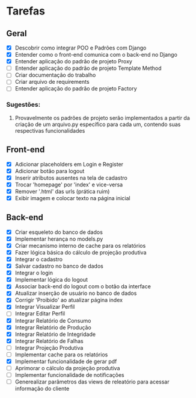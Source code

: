 # Tarefas

## Geral
- [X] Descobrir como integrar POO e Padrões com Django
- [X] Entender como o front-end comunica com o back-end no Django
- [X] Entender aplicação do padrão de projeto Proxy
- [ ] Entender aplicação do padrão de projeto Template Method
- [ ] Criar documentação do trabalho
- [ ] Criar arquivo de requirements
- [ ] Entender aplicação do padrão de projeto Factory
### Sugestões:
1. Provavelmente os padrões de projeto serão implementados a partir da criação de um arquivo.py específico para cada um, contendo suas respectivas funcionalidades
  
## Front-end
- [X] Adicionar placeholders em Login e Register
- [X] Adicionar botão para logout
- [X] Inserir atributos ausentes na tela de cadastro
- [X] Trocar 'homepage' por 'index' e vice-versa
- [X] Remover '.html' das urls (prática ruim)
- [X] Exibir imagem e colocar texto na página inicial

## Back-end
- [X] Criar esqueleto do banco de dados
- [X] Implementar herança no models.py
- [X] Criar mecanismo interno de cache para os relatórios
- [X] Fazer lógica básica do cálculo de projeção produtiva
- [X] Integrar o cadastro
- [X] Salvar cadastro no banco de dados
- [X] Integrar o login
- [X] Implementar lógica do logout
- [X] Associar back-end do logout com o botão da interface
- [X] Atualizar inserção de usuário no banco de dados
- [X] Corrigir 'Proibido' ao atualizar página index
- [X] Integrar Visualizar Perfil
- [ ] Integrar Editar Perfil
- [X] Integrar Relatório de Consumo
- [X] Integrar Relatório de Produção
- [X] Integrar Relatório de Integridade
- [X] Integrar Relatório de Falhas
- [ ] Integrar Projeção Produtiva
- [ ] Implementar cache para os relatórios
- [X] Implementar funcionalidade de gerar pdf
- [ ] Aprimorar o cálculo da projeção produtiva
- [ ] Implementar funcionalidade de notificações
- [ ] Generealizar parâmetros das views de releatório para acessar informação do cliente
